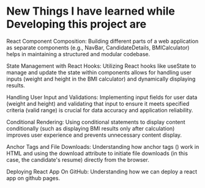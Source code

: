 # New Things I have learned while Developing this project are
React Component Composition: Building different parts of a web application as separate components (e.g., NavBar, CandidateDetails, BMICalculator) helps in maintaining a structured and modular codebase.

State Management with React Hooks: Utilizing React hooks like useState to manage and update the state within components allows for handling user inputs (weight and height in the BMI calculator) and dynamically displaying results.

Handling User Input and Validations: Implementing input fields for user data (weight and height) and validating that input to ensure it meets specified criteria (valid range) is crucial for data accuracy and application reliability.

Conditional Rendering: Using conditional statements to display content conditionally (such as displaying BMI results only after calculation) improves user experience and prevents unnecessary content display.

Anchor Tags and File Downloads: Understanding how anchor tags (<a>) work in HTML and using the download attribute to initiate file downloads (in this case, the candidate's resume) directly from the browser.

Deploying React App On GitHub: Understanding how we can deploy a react app on github pages.
